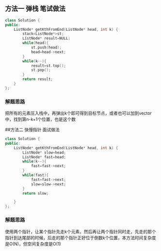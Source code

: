 ## 方法一 弹栈 笔试做法

```cpp
class Solution {
public:
    ListNode* getKthFromEnd(ListNode* head, int k) {
        stack<ListNode*>st;
        ListNode* result=NULL;
        while(head){
            st.push(head);
            head=head->next;
        }
        while(k--){
            result=st.top();
            st.pop();
        }
        return result;
    }
};
```

### 解题思路

把所有的元素压入栈中，再弹出k个即可得到目标节点，或者也可以加到vector中，找到第n-k+1个位置，也是这个数

##方法二 快慢指针 面试做法

```cpp
class Solution {
public:
    ListNode* getKthFromEnd(ListNode* head, int k) {
        ListNode* slow=head;
        ListNode* fast=head;
        while(k--){
            fast=fast->next;
        }
        while(fast){
            fast=fast->next;
            slow=slow->next;
        }
        return slow;

    }
};
```

### 解题思路

使用两个指针，让某个指针先走k个元素，然后再让两个指针同时走，先走的那个指针到达尾部的时候，后走的那个指针正好位于倒数k个位置，本方法时间复杂度是O(N)，但空间复杂度是O(1)